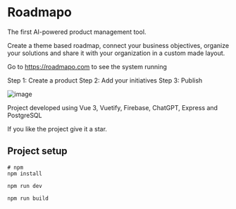 # Roadmapo
The first AI-powered product management tool.

Create a theme based roadmap, connect your business objectives, organize your solutions and share it with your organization in a custom made layout.

Go to https://roadmapo.com to see the system running


Step 1: Create a product
Step 2: Add your initiatives
Step 3: Publish

![image](https://github.com/daniloxvalle/roadmapo-webapp/assets/40468199/2b185b1e-351a-4073-9af9-901e34052a3f)



Project developed using Vue 3, Vuetify, Firebase, ChatGPT, Express and PostgreSQL

If you like the project give it a star.

## Project setup

```
# npm
npm install

npm run dev

npm run build
```
